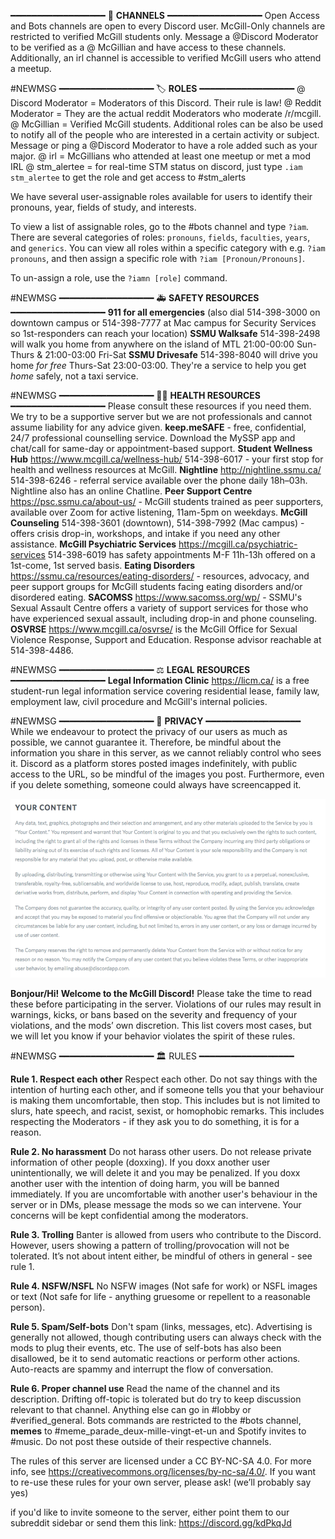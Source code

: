 ━━━━━━━━━━━━━━━━━━
💬 **CHANNELS**
━━━━━━━━━━━━━━━━━━
Open Access and Bots channels are open to every Discord user.
McGill-Only channels are restricted to verified McGill students only. Message a @Discord Moderator to be verified as a @ McGillian and have access to these channels. Additionally, an irl channel is accessible to verified McGill users who attend a meetup.

#NEWMSG
━━━━━━━━━━━━━━━━━━
🏷 **ROLES**
━━━━━━━━━━━━━━━━━━
@ Discord Moderator = Moderators of this Discord. Their rule is law!
@ Reddit Moderator = They are the actual reddit Moderators who moderate /r/mcgill.
@ McGillian = Verified McGill students.
Additional roles can be also be used to notify all of the people who are interested in a certain activity or subject. Message or ping a @Discord Moderator to have a role added such as your major.
@ irl = McGillians who attended at least one meetup or met a mod IRL
@ stm_alertee = for real-time STM status on discord, just type `.iam stm_alertee` to get the role and get access to #stm_alerts

We have several user-assignable roles available for users to identify their pronouns, year, fields of study, and interests.

To view a list of assignable roles, go to the #bots channel and type `?iam`. There are several categories of roles: `pronouns`, `fields`, `faculties`, `years`, and `generics`. You can view all roles within a specific category with e.g. `?iam pronouns`, and then assign a specific role with `?iam [Pronoun/Pronouns]`.

To un-assign a role, use the `?iamn [role]` command.

#NEWMSG
━━━━━━━━━━━━━━━━━━
🚑 **SAFETY RESOURCES**
━━━━━━━━━━━━━━━━━━
__911 for all emergencies__ (also dial 514-398-3000 on downtown campus or 514-398-7777 at Mac campus for Security Services so 1st-responders can reach your location)
__SSMU Walksafe__ 514-398-2498 will walk you home from anywhere on the island of MTL 21:00-00:00 Sun-Thurs & 21:00-03:00 Fri-Sat
__SSMU Drivesafe__ 514-398-8040 will drive you home *for free* Thurs-Sat 23:00-03:00. They're a service to help you get *home* safely, not a taxi service.

#NEWMSG
━━━━━━━━━━━━━━━━━━
👩‍⚕️ **HEALTH RESOURCES**
━━━━━━━━━━━━━━━━━━
Please consult these resources if you need them. We try to be a supportive server but we are not professionals and cannot assume liability for any advice given.
__keep.meSAFE__ - free, confidential, 24/7 professional counselling service. Download the MySSP app and chat/call for same-day or appointment-based support.
__Student Wellness Hub__ https://www.mcgill.ca/wellness-hub/ 514-398-6017 - your first stop for health and wellness resources at McGill.
__Nightline__ http://nightline.ssmu.ca/ 514-398-6246 - referral service available over the phone daily 18h–03h. Nightline also has an online Chatline.
__Peer Support Centre__ https://psc.ssmu.ca/about-us/ - McGill students trained as peer supporters, available over Zoom for active listening, 11am-5pm on weekdays.
__McGill Counseling__ 514-398-3601 (downtown), 514-398-7992 (Mac campus) - offers crisis drop-in, workshops, and intake if you need any other assistance.
__McGill Psychiatric Services__ https://mcgill.ca/psychiatric-services 514-398-6019 has safety appointments M-F 11h-13h offered on a 1st-come, 1st served basis.
__Eating Disorders__ https://ssmu.ca/resources/eating-disorders/ - resources, advocacy, and peer support groups for McGill students facing eating disorders and/or disordered eating.
__SACOMSS__ https://www.sacomss.org/wp/ - SSMU's Sexual Assault Centre offers a variety of support services for those who have experienced sexual assault, including drop-in and phone counseling.
__OSVRSE__ https://www.mcgill.ca/osvrse/ is the McGill Office for Sexual Violence Response, Support and Education. Response advisor reachable at 514-398-4486.

#NEWMSG
━━━━━━━━━━━━━━━━━━
⚖ **LEGAL RESOURCES**
━━━━━━━━━━━━━━━━━━
__Legal Information Clinic__ https://licm.ca/ is a free student-run legal information service covering residential lease, family law, employment law, civil procedure and McGill's internal policies.

#NEWMSG
━━━━━━━━━━━━━━━━━━
🤫 **PRIVACY**
━━━━━━━━━━━━━━━━━━
While we endeavour to protect the privacy of our users as much as possible, we cannot guarantee it. Therefore, be mindful about the information you share in this server, as we cannot reliably control who sees it. Discord as a platform stores posted images indefinitely, with public access to the URL, so be mindful of the images you post. Furthermore, even if you delete something, someone could always have screencapped it.


![Discord Content Policy](images/yourcontent.png)


**Bonjour/Hi! Welcome to the McGill Discord!**
Please take the time to read these before participating in the server. Violations of our rules may result in warnings, kicks, or bans based on the severity and frequency of your violations, and the mods’ own discretion. This list covers most cases, but we will let you know if your behavior violates the spirit of these rules.

#NEWMSG
━━━━━━━━━━━━━━━━━━
🏛 RULES
━━━━━━━━━━━━━━━━━━


**Rule 1. Respect each other**
Respect each other. Do not say things with the intention of hurting each other, and if someone tells you that your behaviour is making them uncomfortable, then stop. This includes but is not limited to slurs, hate speech, and racist, sexist, or homophobic remarks.
This includes respecting the Moderators - if they ask you to do something, it is for a reason.


**Rule 2. No harassment**
Do not harass other users. Do not release private information of other people (doxxing). If you doxx another user unintentionally, we will delete it and you may be penalized. If you doxx another user with the intention of doing harm, you will be banned immediately.
If you are uncomfortable with another user's behaviour in the server or in DMs, please message the mods so we can intervene. Your concerns will be kept confidential among the moderators.


**Rule 3. Trolling**
Banter is allowed from users who contribute to the Discord. However, users showing a pattern of trolling/provocation will not be tolerated. It’s not about intent either, be mindful of others in general - see rule 1.


**Rule 4. NSFW/NSFL**
No NSFW images (Not safe for work) or NSFL images or text (Not safe for life - anything gruesome or repellent to a reasonable person).


**Rule 5. Spam/Self-bots**
Don't spam (links, messages, etc). Advertising is generally not allowed, though contributing users can always check with the mods to plug their events, etc. The use of self-bots has also been disallowed, be it to send automatic reactions or perform other actions. Auto-reacts are spammy and interrupt the flow of conversation.


**Rule 6. Proper channel use**
Read the name of the channel and its description. Drifting off-topic is tolerated but do try to keep discussion relevant to that channel. Anything else can go in #lobby or #verified_general. Bots commands are restricted to the #bots channel, **memes** to #meme_parade_deux-mille-vingt-et-un and Spotify invites to #music. Do not post these outside of their respective channels.


The rules of this server are licensed under a CC BY-NC-SA 4.0. For more info, see https://creativecommons.org/licenses/by-nc-sa/4.0/. If you want to re-use these rules for your own server, please ask! (we’ll probably say yes)


if you'd like to invite someone to the server, either point them to our subreddit sidebar or send them this link: https://discord.gg/kdPkqJd
